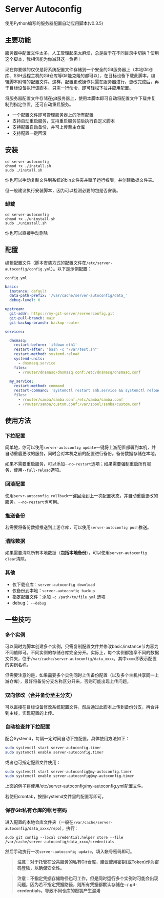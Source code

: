 # Server Autoconfig

使用Python编写的服务器配置自动应用脚本(v0.3.5)

## 主要功能

服务器中配置文件太多，人工管理起来太麻烦，总是疲于在不同目录中切换？使用这个脚本，我相信能为你减轻这一负担！

现在你要做的仅仅是将系统配置文件存储到一个安全的Git服务器上（本地Git仓库、SSH远程主机的Git仓库等Git能克隆的都可以），在目标设备下载此脚本，编辑脚本附带的配置文件。这样，配置更改操作只需在服务器进行，更改完成后，再于目标设备执行该脚本，只需一行命令，即可轻松下拉并应用配置。

将服务器配置文件存储在git服务器上，使用本脚本即可自动将配置文件下载并复制到指定位置，还可自动重启服务。

- 一个配置文件即可管理服务器上的所有配置
- 支持自动重启服务，支持重启服务前后执行自定义脚本
- 支持配置自动备份，并可上传至主仓库
- 支持配置一键回滚

## 安装

```
cd server-autoconfig
chmod +x ./install.sh
sudo ./install.sh
```

你也可以手动复制文件到系统的bin文件夹并赋予运行权限，并创建数据文件夹。

但一般建议执行安装脚本，因为可以检测必要的包是否安装。

### 卸载

```
cd server-autoconfig
chmod +x ./uninstall.sh
sudo ./uninstall.sh
```

你也可以直接手动删除

## 配置

编辑配置文件（脚本安装方式的配置文件在`/etc/server-autoconfig/config.yml`）。以下是示例配置：

`config.yml`

``` yaml
basic:
  instance: default
  data-path-prefix: '/var/cache/server-autoconfig/data_'
  debug-level: 0

upstream:
  git-addr: https://my-git-server/serverconfig.git
  git-pull-branch: main
  git-backup-branch: backup-router

services:

  dnsmasq:
    restart-before: 'ifdown eth1'
    restart-after: 'bash -c "/var/test.sh"'
    restart-method: systemd-reload
    systemd-units:
      - dnsmasq.service
    files:
      - /router/dnsmasq/dnsmasq.conf:/etc/dnsmasq/dnsmasq.conf
  
  my_service:
    restart-method: command
    restart-command: 'systemctl restart smb.service && systemctl reload nmb.service'
    files:
      - /router/samba/samba.conf:/etc/samba/samba.conf
      - /router/samba/custom.conf:/var/spool/samba/custom.conf
```

## 使用方法

### 下拉配置

简单地，你可以使用`server-autoconfig update`一键将上游配置部署到本机，并自动重启更改的服务，同时会对本机之前的配置进行备份。备份数据存储在本地。

如果不需要重启服务，可以添加`--no-restart`选项；如果需要强制重启所有服务，使用`--full-reload`选项。

### 回滚配置

使用`servr-autoconfig rollback`一键回滚到上一次配置状态，并自动重启更改的服务。`--no-restart`也可用。

### 推送备份

若需要将备份数据推送到上游仓库，可以使用`server-autoconfig push`推送。

### 清除数据

如果需要清除所有本地数据（**包括本地备份**），可以使用`server-autoconfig clear`清除。

### 其他

- 仅下载仓库：`server-autoconfig download`
- 仅备份到本地：`server-autoconfig backup`
- 指定配置文件：添加 `-c /path/to/file.yml` 选项
- debug： `--debug`

## 一些技巧

### 多个实例

可以同时为脚本创建多个实例，只需复制配置文件并修改basic/instance节内容为不同值即可。不同实例的存储仓库完全分开。实际上，每个实例都独享不同的数据文件夹，位于`/var/cache/server-autoconfig/data_xxxx`，其中`xxxx`即表示配置的实例名称。

但需要注意的是，如果需要多个实例同时上传备份配置（以及多个主机共享同一上游仓库），最好将备份分支名称区分开来，否则可能出现上传问题。

### 双向修改（合并备份至主分支）

可以直接在目标设备修改系统配置文件，然后通过此脚本上传到备份分支，再合并到主线，实现配置的上传。

### 自动检查并下拉配置

配合Systemd，每隔一定时间自动下拉配置，具体使用方法如下：

```sh
sudo systemctl start server-autoconfig.timer
sudo systemctl enable server-autoconfig.timer
```

或者也可指定配置文件使用：

```sh
sudo systemctl start server-autoconfig@my-autoconfig.timer
sudo systemctl enable server-autoconfig@my-autoconfig.timer
```
上面的例子将使用/etc/server-autoconfig/my-autoconfig.yml配置文件。

若使用crontab，按照systemd文件里的配置写即可。

### 保存Git私有仓库的帐号密码

进入配置的本地仓库文件夹（一般在`/var/cache/server-autoconfig/data_xxxx/repo`），执行：

```
sudo git config --local credential.helper store --file /var/cache/server-autoconfig/data_xxxx/credentials
```

然后手动执行一次`server-autoconfig update`，填入帐号密码即可。

> **注意：对于托管在公共服务的私有Git仓库，建议使用密钥(或Token)作为密码登陆，以确保安全性。**

> **注意：不指定凭据存储路径也可工作，但是同时运行多个实例时可能会出现问题，因为若不指定凭据路径，则所有凭据都默认存储在~/.git-credentials，导致不同仓库的密钥产生混淆**